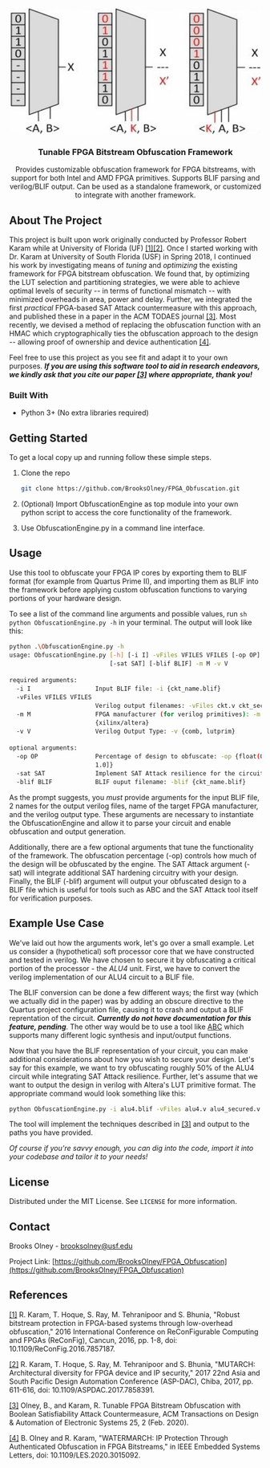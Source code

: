<!--
*** Thanks for checking out the Best-README-Template. If you have a suggestion
*** that would make this better, please fork the repo and create a pull request
*** or simply open an issue with the tag "enhancement".
*** Thanks again! Now go create something AMAZING! :D
***
***
***
*** To avoid retyping too much info. Do a search and replace for the following:
*** BrooksOlney, FPGA_Obfuscation, twitter_handle, brooksolney@usf.edu, Tunable FPGA Bitstream Obfuscation Framework, project_description
-->



<!-- PROJECT SHIELDS -->
<!--
*** I'm using markdown "reference style" links for readability.
*** Reference links are enclosed in brackets [ ] instead of parentheses ( ).
*** See the bottom of this document for the declaration of the reference variables
*** for contributors-url, forks-url, etc. This is an optional, concise syntax you may use.
*** https://www.markdownguide.org/basic-syntax/#reference-style-links
-->
<!-- [![Contributors][contributors-shield]][contributors-url]
[![Forks][forks-shield]][forks-url]
[![Stargazers][stars-shield]][stars-url]
[![Issues][issues-shield]][issues-url]
[![MIT License][license-shield]][license-url]
[![LinkedIn][linkedin-shield]][linkedin-url] -->



<!-- PROJECT LOGO -->
<br />
<p align="center">
  <a href="https://github.com/brooksolney/FPGA_Obfuscation">
    <img src="images/obfuscation.jpg" alt="Logo" width="500" height="250">
  </a>

  <h3 align="center">Tunable FPGA Bitstream Obfuscation Framework</h3>

  <p align="center">
    Provides customizable obfuscation framework for FPGA bitstreams, with support for both Intel and AMD FPGA primitives. Supports BLIF parsing and verilog/BLIF output. Can be used as a standalone framework, or customized to integrate with another framework.
    <!-- <br />
    <a href="https://github.com/BrooksOlney/FPGA_Obfuscation"><strong>Explore the docs »</strong></a>
    <br />
    <br />
    <a href="https://github.com/BrooksOlney/FPGA_Obfuscation">View Demo</a>
    ·
    <a href="https://github.com/BrooksOlney/FPGA_Obfuscation/issues">Report Bug</a>
    ·
    <a href="https://github.com/BrooksOlney/FPGA_Obfuscation/issues">Request Feature</a> -->
  </p>
</p>



<!-- TABLE OF CONTENTS -->
<!-- <details open="open">
  <summary><h2 style="display: inline-block">Table of Contents</h2></summary>
  <ol>
    <li>
      <a href="#about-the-project">About The Project</a>
      <ul>
        <li><a href="#built-with">Built With</a></li>
      </ul>
    </li>
    <li>
      <a href="#getting-started">Getting Started</a>
      <ul>
        <li><a href="#prerequisites">Prerequisites</a></li>
        <li><a href="#installation">Installation</a></li>
      </ul>
    </li>
    <li><a href="#usage">Usage</a></li>
    <li><a href="#roadmap">Roadmap</a></li>
    <li><a href="#contributing">Contributing</a></li>
    <li><a href="#license">License</a></li>
    <li><a href="#contact">Contact</a></li>
    <li><a href="#acknowledgements">Acknowledgements</a></li>
  </ol>
</details> -->



<!-- ABOUT THE PROJECT -->
## About The Project

This project is built upon work originally conducted by Professor Robert Karam while at University of Florida (UF) [[1]](#1)[[2]](#2). Once I started working with Dr. Karam at University of South Florida (USF) in Spring 2018, I continued his work by investigating means of _tuning_ and _optimizing_ the existing framework for FPGA bitstream obfuscation. We found that, by optimizing the LUT selection and partitioning strategies, we were able to achieve optimal levels of security -- in terms of functional mismatch -- with minimized overheads in area, power and delay. Further, we integrated the first _practical_ FPGA-based SAT Attack countermeasure with this approach, and published these in a paper in the ACM TODAES journal [[3]](#3). Most recently, we devised a method of replacing the obfuscation function with an HMAC which cryptographically ties the obfuscation approach to the design -- allowing proof of ownership and device authentication [[4]](#4).  

Feel free to use this project as you see fit and adapt it to your own purposes. **_If you are using this software tool to aid in research endeavors, we kindly ask that you cite our paper [[3]](#3) where appropriate, thank you!_** 


### Built With

* Python 3+ (No extra libraries required)



<!-- GETTING STARTED -->
## Getting Started

To get a local copy up and running follow these simple steps.

<!-- ### Prerequisites

This is an example of how to list things you need to use the software and how to install them.
* npm
  ```sh
  npm install npm@latest -g
  ``` -->

<!-- ### Installation -->

1. Clone the repo
   ```sh
   git clone https://github.com/BrooksOlney/FPGA_Obfuscation.git
   ```
2. (Optional) Import ObfuscationEngine as top module into your own python script to access the core functionality of the framework.

3. Use ObfuscationEngine.py in a command line interface.

<!-- USAGE EXAMPLES -->
## Usage

Use this tool to obfuscate your FPGA IP cores by exporting them to BLIF format (for example from Quartus Prime II), and importing them as BLIF into the framework before applying custom obfuscation functions to varying portions of your hardware design. 

To see a list of the command line arguments and possible values, run ```sh python ObfuscationEngine.py -h``` in your terminal. The output will look like this:

```sh
python .\ObfuscationEngine.py -h
usage: ObfuscationEngine.py [-h] [-i I] -vFiles VFILES VFILES [-op OP]
                            [-sat SAT] [-blif BLIF] -m M -v V

required arguments:
  -i I                  Input BLIF file: -i {ckt_name.blif}
  -vFiles VFILES VFILES
                        Verilog output filenames: -vFiles ckt.v ckt_secured.v
  -m M                  FPGA manufacturer (for verilog primitives): -m
                        {xilinx/altera}
  -v V                  Verilog Output Type: -v {comb, lutprim}

optional arguments:
  -op OP                Percentage of design to obfuscate: -op {float(0.0,
                        1.0]}
  -sat SAT              Implement SAT Attack resilience for the circuit: -sat
  -blif BLIF            BLIF ouput filename: -blif {ckt_name.blif}

```

As the prompt suggests, you _must_ provide arguments for the input BLIF file, 2 names for the output verilog files, name of the target FPGA manufacturer, and the verilog output type. These arguments are necessary to instantiate the ObfuscationEngine and allow it to parse your circuit and enable obfuscation and output generation. 

Additionally, there are a few optional arguments that tune the functionality of the framework. The obfuscation percentage (-op) controls how much of the design will be obfuscated by the engine. The SAT Attack argument (-sat) will integrate additional SAT hardening circuitry with your design. Finally, the BLIF (-blif) argument will output your obfuscated design to a BLIF file which is useful for tools such as ABC and the SAT Attack tool itself for verification purposes. 


## Example Use Case

We've laid out how the arguments work, let's go over a small example. Let us consider a (hypothetical) soft processor core that we have constructed and tested in verilog. We have chosen to secure it by obfuscating a critical portion of the processor - the _ALU4_ unit. First, we have to convert the verilog implementation of our ALU4 circuit to a BLIF file. 

The BLIF conversion can be done a few different ways; the first way (which we actually did in the paper) was by adding an obscure directive to the Quartus project configuration file, causing it to crash and output a BLIF reprentation of the circuit. ***Currently do not have documentation for this feature, pending***. The other way would be to use a tool like <a href="https://people.eecs.berkeley.edu/~alanmi/abc/">ABC</a> which supports many different logic synthesis and input/output functions. 

Now that you have the BLIF representation of your circuit, you can make additional considerations about how you wish to secure your design. Let's say for this example, we want to try obfuscating roughly 50% of the ALU4 circuit while integrating SAT Attack resilience. Further, let's assume that we want to output the design in verilog with Altera's LUT primitive format. The appropriate command would look something like this:

```sh
python ObfuscationEngine.py -i alu4.blif -vFiles alu4.v alu4_secured.v -op 0.50 -sat -v lutprim -m altera
```

The tool will implement the techniques described in [[3]](#3) and output to the paths you have provided. 

_Of course if you're savvy enough, you can dig into the code, import it into your codebase and tailor it to your needs!_

<!-- LICENSE -->
## License

Distributed under the MIT License. See `LICENSE` for more information.



<!-- CONTACT -->
## Contact

Brooks Olney - brooksolney@usf.edu

Project Link: [https://github.com/BrooksOlney/FPGA_Obfuscation](https://github.com/BrooksOlney/FPGA_Obfuscation)

## References
<a id="1" href="https://ieeexplore.ieee.org/abstract/document/7857187">[1]</a> R. Karam, T. Hoque, S. Ray, M. Tehranipoor and S. Bhunia, "Robust bitstream protection in FPGA-based systems through low-overhead obfuscation," 2016 International Conference on ReConFigurable Computing and FPGAs (ReConFig), Cancun, 2016, pp. 1-8, doi: 10.1109/ReConFig.2016.7857187.

<a id="2" href="https://ieeexplore.ieee.org/abstract/document/7858391">[2]</a> R. Karam, T. Hoque, S. Ray, M. Tehranipoor and S. Bhunia, "MUTARCH: Architectural diversity for FPGA device and IP security," 2017 22nd Asia and South Pacific Design Automation Conference (ASP-DAC), Chiba, 2017, pp. 611-616, doi: 10.1109/ASPDAC.2017.7858391.

<a id="3" href="https://dl.acm.org/doi/abs/10.1145/3373638">[3]</a> Olney, B., and Karam, R. Tunable FPGA Bitstream Obfuscation with Boolean Satisfiability Attack Countermeasure, ACM Transactions on Design & Automation of Electronic Systems 25, 2 (Feb. 2020).

<a id="4" href="https://ieeexplore.ieee.org/abstract/document/9162123">[4]</a> B. Olney and R. Karam, "WATERMARCH: IP Protection Through Authenticated Obfuscation in FPGA Bitstreams," in IEEE Embedded Systems Letters, doi: 10.1109/LES.2020.3015092.


<!-- MARKDOWN LINKS & IMAGES -->
<!-- https://www.markdownguide.org/basic-syntax/#reference-style-links -->
[contributors-shield]: https://img.shields.io/github/contributors/BrooksOlney/repo.svg?style=for-the-badge
[contributors-url]: https://github.com/BrooksOlney/repo/graphs/contributors
[forks-shield]: https://img.shields.io/github/forks/BrooksOlney/repo.svg?style=for-the-badge
[forks-url]: https://github.com/BrooksOlney/repo/network/members
[stars-shield]: https://img.shields.io/github/stars/BrooksOlney/repo.svg?style=for-the-badge
[stars-url]: https://github.com/BrooksOlney/repo/stargazers
[issues-shield]: https://img.shields.io/github/issues/BrooksOlney/repo.svg?style=for-the-badge
[issues-url]: https://github.com/BrooksOlney/repo/issues
[license-shield]: https://img.shields.io/github/license/BrooksOlney/repo.svg?style=for-the-badge
[license-url]: https://github.com/BrooksOlney/repo/blob/master/LICENSE.txt
[linkedin-shield]: https://img.shields.io/badge/-LinkedIn-black.svg?style=for-the-badge&logo=linkedin&colorB=555
[linkedin-url]: https://linkedin.com/in/BrooksOlney

